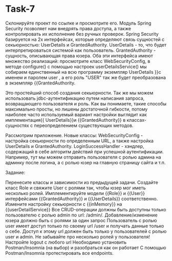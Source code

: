 # Task-7

Склонируйте проект по ссылке и просмотрите его.
Модуль Spring Security позволяет нам внедрять права доступа, а также контролировать их исполнение без ручных проверок.
Spring Security базируется на 2х интерфейсах, которые определяют связь сущностей с секьюрностью: UserDetails и GrantedAuthority.
UserDetails - то, что будет интерпретироваться системой как пользователь.
GrantedAuthority - сущность, описывающая права юзера.
Оба эти интерфейса имеют множество реализаций: просмотрите класс WebSecurityConfig, в методе configure() с помощью настроек userDetailsService() мы собираем единственный на всю программу экземпляр UserDetails }}с именем и паролем user , а его роль "USER" так же будет преобразована в экземпляр {{GrantedAuthority.

Это простейший способ создания секьюрности. Так же мы можем использовать jdbc-аутентификацию путем написания запроса, возвращающего пользователя и роль.
Как вы понимаете, такие способы максимально просты, но лишены достаточной гибкости, потому наиболее часто используемый вариант настройки выглядит как имплементация{{ UserDetails}}и {{GrantedAuthority}} в классах-сущностях с переопределением существующих методов.

Рассмотрим приложение.
Новые классы:
WebSecurityConfig - настройка секьюрности по определенным URL, а также настройка UserDetails и GrantedAuthority.
LoginSuccessHandler -  хэндлер, содержащий в себе алгоритм действий при успешной аутентификации. Например, тут мы можем отправить пользователя с ролью админа на админку после логина, а с ролью юзер на главную страницу сайта и т.п.

Задание:

Перенесите классы и зависимости из предыдущей задачи.
Создайте класс Role и свяжите User с ролями так, чтобы юзер мог иметь несколько ролей.
Имплементируйте модели {{Role}} и {{User}} интерфейсами {{GrantedAuthority}} и {{UserDetails}} соответственно. Измените настройку секьюрности с {{inMemory}} на {{userDetailService}}
Все CRUD-операции должны быть доступны только пользователю с ролью admin по url: /admin/. Добавление/изменение юзера должно быть с ролями за один запрос
Пользователь с ролью user имеет доступ только по своему url /user и получать данные только о себе. Доступ к этому url должен быть только у пользователей с ролью user и admin. Не забывайте про несколько ролей у пользователя!
Настройте logout с любого url
Необходимо установить Postman/Insomnia (на выбор) и разобраться как он работает
С помощью Postman/Insomnia протестировать все endpoints.

